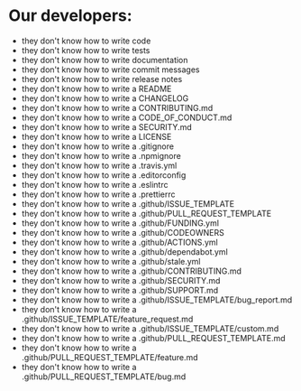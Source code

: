 # Our developers:
 - they don't know how to write code
 - they don't know how to write tests
 - they don't know how to write documentation
 - they don't know how to write commit messages
 - they don't know how to write release notes
 - they don't know how to write a README
 - they don't know how to write a CHANGELOG
 - they don't know how to write a CONTRIBUTING.md
 - they don't know how to write a CODE_OF_CONDUCT.md
 - they don't know how to write a SECURITY.md
 - they don't know how to write a LICENSE
 - they don't know how to write a .gitignore
 - they don't know how to write a .npmignore
 - they don't know how to write a .travis.yml
 - they don't know how to write a .editorconfig
 - they don't know how to write a .eslintrc
 - they don't know how to write a .prettierrc
 - they don't know how to write a .github/ISSUE_TEMPLATE
 - they don't know how to write a .github/PULL_REQUEST_TEMPLATE
 - they don't know how to write a .github/FUNDING.yml
 - they don't know how to write a .github/CODEOWNERS
 - they don't know how to write a .github/ACTIONS.yml
 - they don't know how to write a .github/dependabot.yml
 - they don't know how to write a .github/stale.yml
 - they don't know how to write a .github/CONTRIBUTING.md
 - they don't know how to write a .github/SECURITY.md
 - they don't know how to write a .github/SUPPORT.md
 - they don't know how to write a .github/ISSUE_TEMPLATE/bug_report.md
 - they don't know how to write a .github/ISSUE_TEMPLATE/feature_request.md
 - they don't know how to write a .github/ISSUE_TEMPLATE/custom.md
 - they don't know how to write a .github/PULL_REQUEST_TEMPLATE.md
 - they don't know how to write a .github/PULL_REQUEST_TEMPLATE/feature.md
 - they don't know how to write a .github/PULL_REQUEST_TEMPLATE/bug.md
